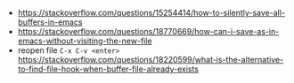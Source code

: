 - https://stackoverflow.com/questions/15254414/how-to-silently-save-all-buffers-in-emacs
- https://stackoverflow.com/questions/18770669/how-can-i-save-as-in-emacs-without-visiting-the-new-file
- reopen file `C-x C-v <enter>` https://stackoverflow.com/questions/18220599/what-is-the-alternative-to-find-file-hook-when-buffer-file-already-exists